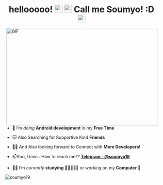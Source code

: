 <h1 align="center"> hellooooo! <img src="https://media.giphy.com/media/hvRJCLFzcasrR4ia7z/giphy.gif" width="25px"> <img src="https://media.giphy.com/media/hvRJCLFzcasrR4ia7z/giphy.gif" width="25px"> Call me Soumyo! :D <img src="https://media.giphy.com/media/hvRJCLFzcasrR4ia7z/giphy.gif" width="25px"> </h1>

 <img align="right" alt="GIF" src="https://github.com/soumyo19/soumyo19/blob/main/code.gif?raw=true" width="500" height="320" />
 
- 🔭 I’m *doing* **Android development** in my **Free Time**

- 😽 Also Searching for Supportive Kind **Friends**

- 🤝🏼 And Also looking forward to Connect with **More Developers!**

- 📫Soo, Umm.. How to reach me?? **[Telegram - @soumyo19](https://t.me/soumyo19)**

- 👋🏼 I’m *currently* **studying** 🧑🏻‍🔬🙇🏻 or *working* on my **Computer** 👀


<p align="left"> <img src="https://komarev.com/ghpvc/?username=soumyo19&label=Profile%20views&color=0e75b6&style=flat" alt="soumyo19" /> </p>
                           
